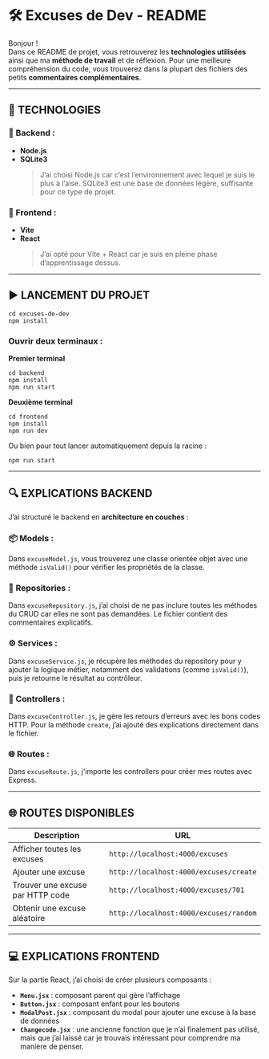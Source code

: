 # 🛠 Excuses de Dev - README

Bonjour !  
Dans ce README de projet, vous retrouverez les **technologies utilisées** ainsi que ma **méthode de travail** et de réflexion. Pour une meilleure compréhension du code, vous trouverez dans la plupart des fichiers des petits **commentaires complémentaires**.

---

## 🚀 TECHNOLOGIES

### 🔧 Backend :

- **Node.js**
- **SQLite3**
  > J’ai choisi Node.js car c’est l’environnement avec lequel je suis le plus à l’aise. SQLite3 est une base de données légère, suffisante pour ce type de projet.

### 🎨 Frontend :

- **Vite**
- **React**
  > J’ai opté pour Vite + React car je suis en pleine phase d’apprentissage dessus.

---

## ▶️ LANCEMENT DU PROJET

```
cd excuses-de-dev
npm install
```

### Ouvrir deux terminaux :

**Premier terminal**

```
cd backend
npm install
npm run start
```

**Deuxième terminal**

```
cd frontend
npm install
npm run dev
```

Ou bien pour tout lancer automatiquement depuis la racine :

```
npm run start
```

---

## 🔍 EXPLICATIONS BACKEND

J’ai structuré le backend en **architecture en couches** :

### 📦 Models :

Dans `excuseModel.js`, vous trouverez une classe orientée objet avec une méthode `isValid()` pour vérifier les propriétés de la classe.

### 📁 Repositories :

Dans `excuseRepository.js`, j’ai choisi de ne pas inclure toutes les méthodes du CRUD car elles ne sont pas demandées. Le fichier contient des commentaires explicatifs.

### ⚙️ Services :

Dans `excuseService.js`, je récupère les méthodes du repository pour y ajouter la logique métier, notamment des validations (comme `isValid()`), puis je retourne le résultat au contrôleur.

### 🧠 Controllers :

Dans `excuseController.js`, je gère les retours d’erreurs avec les bons codes HTTP. Pour la méthode `create`, j’ai ajouté des explications directement dans le fichier.

### 🌐 Routes :

Dans `excuseRoute.js`, j'importe les controllers pour créer mes routes avec Express.

---

## 🌐 ROUTES DISPONIBLES

| Description                      | URL                                    |
| -------------------------------- | -------------------------------------- |
| Afficher toutes les excuses      | `http://localhost:4000/excuses`        |
| Ajouter une excuse               | `http://localhost:4000/excuses/create` |
| Trouver une excuse par HTTP code | `http://localhost:4000/excuses/701`    |
| Obtenir une excuse aléatoire     | `http://localhost:4000/excuses/random` |

---

## 💻 EXPLICATIONS FRONTEND

Sur la partie React, j’ai choisi de créer plusieurs composants :

- **`Menu.jsx`** : composant parent qui gère l’affichage
- **`Button.jsx`** : composant enfant pour les boutons
- **`ModalPost.jsx`** : composant du modal pour ajouter une excuse à la base de données
- **`Changecode.jsx`** : une ancienne fonction que je n’ai finalement pas utilisé, mais que j’ai laissé car je trouvais intéressant pour comprendre ma manière de penser.
